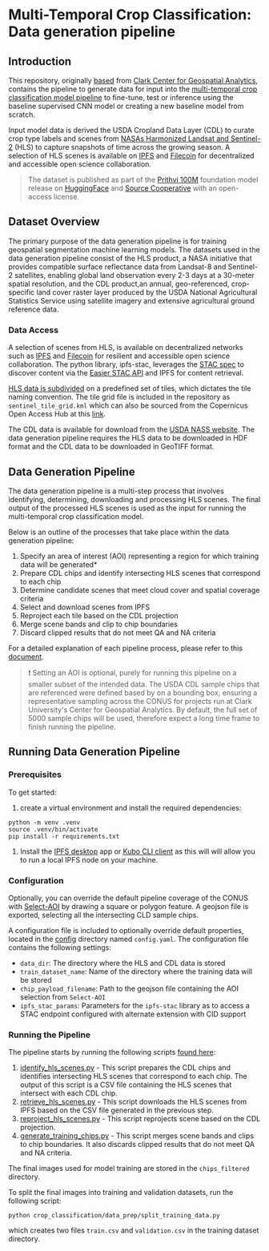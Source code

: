 # Multi-Temporal Crop Classification: Data generation pipeline

## Introduction

This repository, originally [based](https://github.com/ClarkCGA/multi-temporal-crop-classification-training-data) from [Clark Center for Geospatial Analytics](https://www.clarku.edu/centers/geospatial-analytics/), contains the pipeline to generate data for input into the [multi-temporal crop classification model pipeline](https://github.com/easierdata/multi-temporal-crop-classification-baseline) to fine-tune, test or inference using the baseline supervised CNN model or creating a new baseline model from scratch.

Input model data is derived the USDA Cropland Data Layer (CDL) to curate crop type labels and scenes from [NASAs Harmonized Landsat and Sentinel-2](https://hls.gsfc.nasa.gov/) (HLS) to capture snapshots of time across the growing season. A selection of HLS scenes is available on [IPFS](https://ipfs.io/) and [Filecoin](https://filecoin.io/) for decentralized and accessible open science collaboration.

> The dataset is published as part of the [Prithvi 100M](https://arxiv.org/abs/2310.18660) foundation model release on [HuggingFace](https://huggingface.co/datasets/ibm-nasa-geospatial/multi-temporal-crop-classification) and [Source Cooperative](https://beta.source.coop/repositories/clarkcga/multi-temporal-crop-classification/) with an open-access license.

## Dataset Overview

The primary purpose of the data generation pipeline is for training geospatial segmentation machine learning models. The datasets used in the data generation pipeline consist of the HLS product, a NASA initiative that provides compatible surface reflectance data from Landsat-8 and Sentinel-2 satellites, enabling global land observation every 2-3 days at a 30-meter spatial resolution, and the CDL product,an annual, geo-referenced, crop-specific land cover raster layer produced by the USDA National Agricultural Statistics Service using satellite imagery and extensive agricultural ground reference data.

### Data Access

A selection of scenes from HLS, is available on decentralized networks such as [IPFS](https://ipfs.io/) and [Filecoin](https://filecoin.io/) for resilient and accessible open science collaboration. The python library, ipfs-stac, leverages the [STAC spec](https://stacspec.org/en) to discover content via the [Easier STAC API](https://stac.easierdata.info/) and IPFS for content retrieval.

[HLS data is subdivided](https://sentiwiki.copernicus.eu/web/s2-products) on a predefined set of tiles, which dictates the tile naming convention. The tile grid file is included in the repository as `sentinel_tile_grid.kml` which can also be sourced from the Copernicus Open Access Hub at this [link](https://sentiwiki.copernicus.eu/__attachments/1692737/S2A_OPER_GIP_TILPAR_MPC__20151209T095117_V20150622T000000_21000101T000000_B00.zip?inst-v=d43ccf82-85e7-4081-860f-990e7b6e9407).

The CDL data is available for download from the [USDA NASS website](https://www.nass.usda.gov/Research_and_Science/Cropland/Release/). The data generation pipeline requires the HLS data to be downloaded in HDF format and the CDL data to be downloaded in GeoTIFF format.

## Data Generation Pipeline

The data generation pipeline is a multi-step process that involves identifying, determining, downloading and processing HLS scenes. The final output of the processed HLS scenes is used as the input for running the multi-temporal crop classification model.

Below is an outline of the processes that take place within the data generation pipeline:

1. Specify an area of interest (AOI) representing a region for which training data will be generated*
2. Prepare CDL chips and identify intersecting HLS scenes that correspond to each chip
3. Determine candidate scenes that meet cloud cover and spatial coverage criteria
4. Select and download scenes from IPFS
5. Reproject each tile based on the CDL projection
6. Merge scene bands and clip to chip boundaries
7. Discard clipped results that do not meet QA and NA criteria

For a detailed explanation of each pipeline process, please refer to this [document](./doc/Training%20Data%20Overview.md).

> :exclamation: Setting an AOI is optional, purely for running this pipeline on a smaller subset of the intended data. The USDA CDL sample chips that are referenced were defined based by on a bounding box, ensuring a representative sampling across the CONUS for projects run at Clark University's Center for Geospatial Analytics. By default, the full set of 5000 sample chips will be used, therefore expect a long time frame to finish running the pipeline.

## Running Data Generation Pipeline

### Prerequisites

To get started:

1. create a virtual environment and install the required dependencies:

```shell
python -m venv .venv
source .venv/bin/activate
pip install -r requirements.txt
```

1. Install the [IPFS desktop](https://docs.ipfs.tech/how-to/desktop-app/) app or [Kubo CLI client](https://docs.ipfs.tech/install/command-line/) as this will will allow you to run a local IPFS node on your machine.

### Configuration

Optionally, you can override the default pipeline coverage of the CONUS with [Select-AOI](Select-AOI.html) by drawing a square or polygon feature. A geojson file is exported, selecting all the intersecting CLD sample  chips.

A configuration file is included to optionally override default properties, located in the [config](./config) directory named `config.yaml`. The configuration file contains the following settings:

- `data_dir`: The directory where the HLS and CDL data is stored
- `train_dataset_name`: Name of the directory where the training data will be stored
- `chip_payload_filename`: Path to the geojson file containing the AOI selection from `Select-AOI`
- `ipfs_stac_params`: Parameters for the `ipfs-stac` library as to access a STAC endpoint configured with alternate extension with CID support

### Running the Pipeline

The pipeline starts by running the following scripts [found here](./crop_classification/data_prep):

1. [identify_hls_scenes.py](./crop_classification/data_prep/identify_hls_scenes.py) - This script prepares the CDL chips and identifies intersecting HLS scenes that correspond to each chip. The output of this script is a CSV file containing the HLS scenes that intersect with each CDL chip.
2. [retrieve_hls_scenes.py](./crop_classification/data_prep/retrieve_hls_scenes.py) - This script downloads the HLS scenes from IPFS based on the CSV file generated in the previous step.
3. [reproject_hls_scenes.py](./crop_classification/data_prep/reproject_hls_scenes.py) - This script reprojects scene based on the CDL projection.
4. [generate_training_chips.py](./crop_classification/data_prep/generate_training_chips.py) - This script merges scene bands and clips to chip boundaries. It also discards clipped results that do not meet QA and NA criteria.

The final images used for model training are stored in the `chips_filtered` directory.

To split the final images into training and validation datasets, run the following script:

```shell
python crop_classification/data_prep/split_training_data.py
```

which creates two files `train.csv` and `validation.csv` in the training dataset directory.
